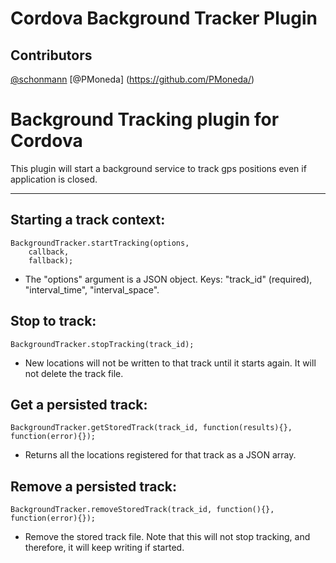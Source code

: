 # Cordova Background Tracker Plugin

Contributors
------------
[@schonmann](https://github.com/schonmann/) [@PMoneda] (https://github.com/PMoneda/)

Background Tracking plugin for Cordova
==========================
This plugin will start a background service to track gps positions even if application is closed.

----------------

Starting a track context:
------
    BackgroundTracker.startTracking(options, 
        callback, 
        fallback);
        
* The "options" argument is a JSON object. Keys: "track_id" (required), "interval_time", "interval_space".

Stop to track:
------
    BackgroundTracker.stopTracking(track_id);
        
* New locations will not be written to that track until it starts again. It will not delete the track file.

Get a persisted track:
------
    BackgroundTracker.getStoredTrack(track_id, function(results){}, function(error){});
        
* Returns all the locations registered for that track as a JSON array.

Remove a persisted track:
------
    BackgroundTracker.removeStoredTrack(track_id, function(){}, function(error){});
        
* Remove the stored track file. Note that this will not stop tracking, and therefore, it will keep writing if started.


